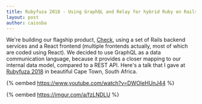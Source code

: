 ```yaml
---
title: Rubyfuza 2018 - Using GraphQL and Relay for hybrid Ruby on Rails applications
layout: post
author: caiosba
---
```

We're building our flagship product, [Check](https://meedan.com/en/check/), using a set of Rails backend
services and a React frontend (multiple frontends actually, most of which are coded using React).
We decided to use GraphQL as a data communication language, because it provides
a closer mapping to our internal data model, compared to a REST API. Here's a talk that I gave at [Rubyfuza
2018](http://www.rubyfuza.org/) in beautiful Cape Town, South Africa.

{% oembed https://www.youtube.com/watch?v=DWOIeHUnJ44 %}

{% oembed https://imgur.com/a/fzLNDLU %}

